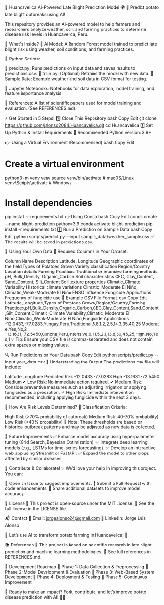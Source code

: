 🥔 Huancavelica AI-Powered Late Blight Prediction Model 🌍
🚀 Predict potato late blight outbreaks using AI!

This repository provides an AI-powered model to help farmers and researchers analyze weather, soil, and farming practices to determine disease risk levels in Huancavelica, Peru.

📂 What's Inside?
🔹 AI Model: A Random Forest model trained to predict late blight risk using weather, soil conditions, and farming practices.

🔹 Python Scripts:

📌 predict.py: Runs predictions on input data and saves results to predictions.csv.
📌 train.py: (Optional) Retrains the model with new data.
🔹 Sample Data: Example weather and soil data in CSV format for testing.

🔹 Jupyter Notebooks: Notebooks for data exploration, model training, and feature importance analysis.

🔹 References: A list of scientific papers used for model training and evaluation. (See REFERENCES.md).

⚡ Get Started in 5 Steps!
1️⃣ Clone This Repository
bash
Copy
Edit
git clone https://github.com/jalonso2084/Huancavelica.git
cd Huancavelica
2️⃣ Set Up Python & Install Requirements
📌 Recommended Python version: 3.9+

👉 Using a Virtual Environment (Recommended)
bash
Copy
Edit
# Create a virtual environment
python3 -m venv venv
source venv/bin/activate  # macOS/Linux
venv\Scripts\activate  # Windows

# Install dependencies
pip install -r requirements.txt
👉 Using Conda
bash
Copy
Edit
conda create --name blight-prediction python=3.9
conda activate blight-prediction
pip install -r requirements.txt
3️⃣ Run a Prediction on Sample Data
bash
Copy
Edit
python scripts/predict.py --input sample_data/weather_sample.csv
✅ The results will be saved in predictions.csv.

🧪 Using Your Own Data
📌 Required Columns in Your Dataset:

Column Name	Description
Latitude, Longitude	Geographic coordinates of the field
Types of Potatoes Grown	Variety classification
Region/Country	Location details
Farming Practices	Traditional or intensive farming methods
pH, Bulk_Density, Organic_Carbon	Soil characteristics
CEC, Clay_Content, Sand_Content, Silt_Content	Soil texture properties
Climatic_Climate Variability	Historical climate variations
Climatic_Moderate El Niño, Climatic_Weak-Moderate El Niño	ENSO influence
Fungicide Applications	Frequency of fungicide use
📌 Example CSV File Format:
csv
Copy
Edit
Latitude,Longitude,Types of Potatoes Grown,Region/Country,Farming Practices,pH,Bulk_Density,Organic_Carbon,CEC,Clay_Content,Sand_Content,Silt_Content,Climatic_Climate Variability,Climatic_Moderate El Niño,Climatic_Weak-Moderate El Niño,Fungicide Applications
-12.0433,-77.0283,Yungay,Peru,Traditional,5.8,1.2,2.5,14.3,35,40,25,Moderate,Yes,No,2
-13.1631,-72.5450,Cancha,Peru,Intensive,6.1,1.5,2.1,13.8,30,45,25,High,No,Yes,1
💡 Tip: Ensure your CSV file is comma-separated and does not contain extra spaces or missing values.

🔍 Run Predictions on Your Data
bash
Copy
Edit
python scripts/predict.py --input your_data.csv
🔮 Understanding the Output
The predictions.csv file will include:

Latitude	Longitude	Predicted Risk
-12.0433	-77.0283	High
-13.1631	-72.5450	Medium
✔ Low Risk: No immediate action required.
✔ Medium Risk: Consider preventive measures such as adjusting irrigation or applying fungicides as a precaution.
✔ High Risk: Immediate intervention recommended, including applying fungicide within the next 3 days.

🧠 How Are Risk Levels Determined?
📌 Classification Criteria:

High Risk (>70% probability of outbreak)
Medium Risk (40-70% probability)
Low Risk (<40% probability)
📌 Note: These thresholds are based on historical outbreak patterns and may be adjusted as new data is collected.

🚀 Future Improvements
✅ Enhance model accuracy using hyperparameter tuning (Grid Search, Bayesian Optimization).
✅ Integrate deep learning models (e.g., LSTMs for time-series forecasting).
✅ Develop an interactive web app using Streamlit or FastAPI.
✅ Expand the model to other crops affected by similar diseases.

🤝 Contribute & Collaborate!
💡 We’d love your help in improving this project. You can:

🔹 Open an Issue to suggest improvements.
🔹 Submit a Pull Request with code enhancements.
🔹 Share additional datasets to improve model accuracy.

📜 License
📄 This project is open-source under the MIT License.
📜 See the full license in the LICENSE file.

📬 Contact
📧 Email: jorgealonso24@gmail.com
💼 LinkedIn: Jorge Luis Alonso

🚀 Let’s use AI to transform potato farming in Huancavelica! 🌱

📚 References
📖 This project is based on scientific research in late blight prediction and machine learning methodologies.
🔗 See full references in REFERENCES.md.

🔧 Development Roadmap
📅 Phase 1: Data Collection & Preprocessing
📅 Phase 2: Model Development & Evaluation
📅 Phase 3: Web-Based System Development
📅 Phase 4: Deployment & Testing
📅 Phase 5: Continuous Improvement

🚀 Ready to make an impact? Fork, contribute, and let’s improve potato disease prediction with AI! 🥔🔥







